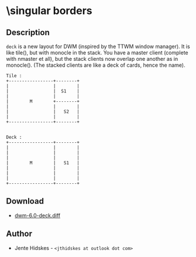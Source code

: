 \singular borders
===========

Description
-----------
`deck` is a new layout for DWM (inspired by the TTWM window manager). It is like tile(), but with monocle in the stack. You have a master client (complete with nmaster et all), but the stack clients now overlap one another as in monocle(). (The stacked clients are like a deck of cards, hence the name).


	Tile :
	+-----------------+--------+
	|                 |        |
	|                 |  S1    |
	|                 |        |
	|        M        +--------+
	|                 |        |
	|                 |   S2   |
	|                 |        |
	+-----------------+--------+


	Deck :
	+-----------------+--------+
	|                 |        |
	|                 |        |
	|                 |        |
	|        M        |   S1   |
	|                 |        |
	|                 |        |
	|                 |        |
	+-----------------+--------+

Download
--------
* [dwm-6.0-deck.diff](dwm-6.0-deck.diff)

Author
------
* Jente Hidskes - `<jthidskes at outlook dot com>`
